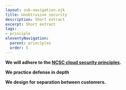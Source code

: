 ```yaml
---
layout: sub-navigation.njk
title: Unobtrusive security
description: Short extract
excerpt: Short extract
tags:
- principle
eleventyNavigation:
  parent: principles
  order: 5
---
```

**We will adhere to the [NCSC cloud security principles](https://www.ncsc.gov.uk/collection/cloud/the-cloud-security-principles).**

**We practice defense in depth** 

**We design for separation between customers.**
